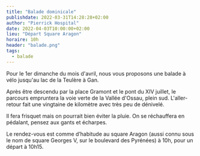 ```yaml
---
title: "Balade dominicale"
publishdate: 2022-03-31T14:28:28+02:00
author: "Pierrick Hospital"
date: 2022-04-03T10:00:00+02:00
lieu: "Départ Square Aragon"
horaire: 10h
header: "balade.png"
tags:
  - balade
---
```


Pour le 1er dimanche du mois d'avril, nous vous proposons une balade à vélo jusqu'au lac de la Teulère à Gan.
<!--more-->

Après être descendu par la place Gramont et le pont du XIV juillet, le parcours empruntera la voie verte de la Vallée d'Ossau, plein sud.
L'aller-retour fait une vingtaine de kilomètre avec très peu de dénivelé.

Il fera frisquet mais on pourrait bien éviter la pluie.
On se réchauffera en pédalant, pensez aux gants et écharpes.

Le rendez-vous est comme d’habitude au square Aragon (aussi connu sous le nom de square Georges V, sur le boulevard des Pyrénées) à 10h, pour un départ à 10h15.

